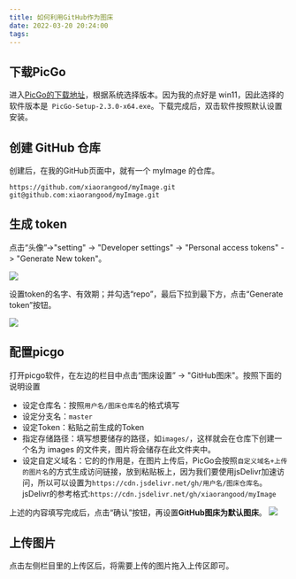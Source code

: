 ```yaml
---
title: 如何利用GitHub作为图床
date: 2022-03-20 20:24:00
tags:
---
```


## 下载PicGo
进入[PicGo的下载地址](https://github.com/Molunerfinn/PicGo/releases)，根据系统选择版本。因为我的点好是 win11，因此选择的软件版本是` PicGo-Setup-2.3.0-x64.exe`。下载完成后，双击软件按照默认设置安装。

## 创建 GitHub 仓库
创建后，在我的GitHub页面中，就有一个 myImage 的仓库。
```
https://github.com/xiaorangood/myImage.git
git@github.com:xiaorangood/myImage.git
```

## 生成 token
点击“头像”->"setting" -> "Developer settings" -> "Personal access tokens" -> "Generate New token"。

![](https://cdn.jsdelivr.net/gh/xiaorangood/myImage/images/Snipaste_2022-03-20_20-43-09.png)

设置token的名字、有效期；并勾选“repo”，最后下拉到最下方，点击“Generate token”按钮。

![](https://cdn.jsdelivr.net/gh/xiaorangood/myImage/images/Snipaste_2022-03-20_20-43-30.png)


## 配置picgo
打开picgo软件，在左边的栏目中点击“图床设置” -> "GitHub图床"。按照下面的说明设置

- 设定仓库名：按照`用户名/图床仓库名`的格式填写
- 设定分支名：`master`
- 设定Token：粘贴之前生成的Token
- 指定存储路径：填写想要储存的路径，如`images/`，这样就会在仓库下创建一个名为 images 的文件夹，图片将会储存在此文件夹中。
- 设定自定义域名：它的的作用是，在图片上传后，PicGo会按照`自定义域名+上传的图片名`的方式生成访问链接，放到粘贴板上，因为我们要使用jsDelivr加速访问，所以可以设置为`https://cdn.jsdelivr.net/gh/用户名/图床仓库名`。jsDelivr的参考格式:`https://cdn.jsdelivr.net/gh/xiaorangood/myImage`

上述的内容填写完成后，点击“确认”按钮，再设置**GitHub图床为默认图床**。
![](https://cdn.jsdelivr.net/gh/xiaorangood/myImage/images/20220320212009.png)

## 上传图片

点击左侧栏目里的上传区后，将需要上传的图片拖入上传区即可。